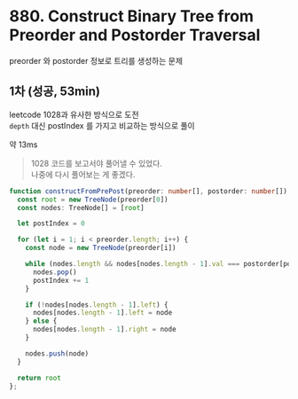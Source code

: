 # 880. Construct Binary Tree from Preorder and Postorder Traversal

preorder 와 postorder 정보로 트리를 생성하는 문제

## 1차 (성공, 53min)

leetcode 1028과 유사한 방식으로 도전  
`depth` 대신 postIndex 를 가지고 비교하는 방식으로 풀이

약 13ms

> 1028 코드를 보고서야 풀어낼 수 있었다.  
> 나중에 다시 풀어보는 게 좋겠다.

```ts
function constructFromPrePost(preorder: number[], postorder: number[]): TreeNode | null {
  const root = new TreeNode(preorder[0])
  const nodes: TreeNode[] = [root]

  let postIndex = 0

  for (let i = 1; i < preorder.length; i++) {
    const node = new TreeNode(preorder[i])

    while (nodes.length && nodes[nodes.length - 1].val === postorder[postIndex]) {
      nodes.pop()
      postIndex += 1
    }

    if (!nodes[nodes.length - 1].left) {
      nodes[nodes.length - 1].left = node
    } else {
      nodes[nodes.length - 1].right = node
    }

    nodes.push(node)
  }

  return root
};
```
